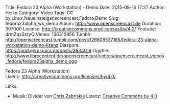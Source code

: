 Title: Fedora 23 Alpha (Workstation) - Demo
Date: 2015-08-16 17:27
Author: Heiko
Category: Video
Tags: CC by,Linux,Neueinsteiger,screencast,Fedora,Demo
Slug: fedora23alpha_ws_demo
Album: http://www.openscreencast.de
Duration: 307000
License: http://creativecommons.org/licenses/by/4.0/
Youtube: drmZqz3xtyQ
Vimeo: 136310956
Tumblr: http://openscreencast.tumblr.com/post/126608537185/fedora-23-alpha-workstation-demo-lizenz
Diaspora: https://pod.geraspora.de/posts/3934019
Oggfile: http://www.librecontent.de/openscreencast/videos/openscreencast_videos_fedora/fedora23alpha_demo.ogg

Fedora 23 Alpha (Workstation)  
Lizenz: <http://creativecommons.org/licenses/by/4.0/>

Links:

  * Musik: Divider von [Chris Zabriskie](http://chriszabriskie.com/ "Link zu chriszabriskie.com" ) Lizenz: [Creative Commons by 4.0](http://creativecommons.org/licenses/by/4.0/ "Link zu creativecommons.org" )


